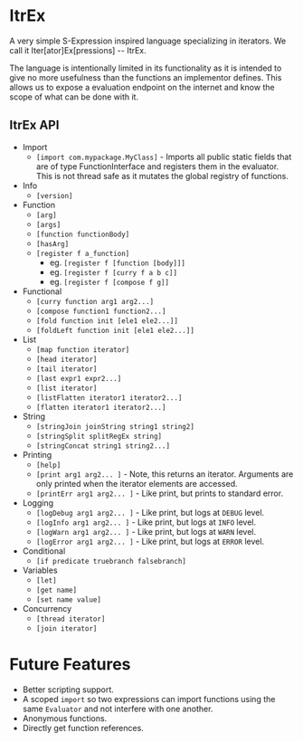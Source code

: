 # ItrEx

A very simple S-Expression inspired language specializing in iterators.
We call it Iter[ator]Ex[pressions] -- ItrEx.

The language is intentionally limited in its functionality as it
is intended to give no more usefulness than the functions an
implementor defines. This allows us to expose a evaluation 
endpoint on the internet and know the scope of what can be done
with it.

## ItrEx API 

* Import
  * `[import com.mypackage.MyClass]` - Imports all public static fields
    that are of type FunctionInterface and registers them in the 
    evaluator. This is not thread safe as it mutates the global
    registry of functions.
* Info
  * `[version]`
* Function
  * `[arg]`
  * `[args]`
  * `[function functionBody]`
  * `[hasArg]`
  * `[register f a_function]`
    * eg. `[register f [function [body]]]`
    * eg. `[register f [curry f a b c]]`
    * eg. `[register f [compose f g]]`
* Functional
  * `[curry function arg1 arg2...]`
  * `[compose function1 function2...]`
  * `[fold function init [ele1 ele2...]]`
  * `[foldLeft function init [ele1 ele2...]]`
* List
  * `[map function iterator]`
  * `[head iterator]`
  * `[tail iterator]`
  * `[last expr1 expr2...]`
  * `[list iterator]`
  * `[listFlatten iterator1 iterator2...]`
  * `[flatten iterator1 iterator2...]`
* String
  * `[stringJoin joinString string1 string2]`
  * `[stringSplit splitRegEx string]`
  * `[stringConcat string1 string2...]`
* Printing
  * `[help]`
  * `[print arg1 arg2... ]` - Note, this returns an iterator.
    Arguments are only printed when the iterator elements are accessed.
  * `[printErr arg1 arg2... ]` - Like print, but prints to standard error.
* Logging
  * `[logDebug arg1 arg2... ]` - Like print, but logs at `DEBUG` level.
  * `[logInfo arg1 arg2... ]` - Like print, but logs at `INFO` level.
  * `[logWarn arg1 arg2... ]` - Like print, but logs at `WARN` level.
  * `[logError arg1 arg2... ]` - Like print, but logs at `ERROR` level.
* Conditional
  * `[if predicate truebranch falsebranch]`
* Variables
  * `[let]`
  * `[get name]`
  * `[set name value]`
* Concurrency
  * `[thread iterator]`
  * `[join iterator]`

# Future Features

* Better scripting support.
* A scoped `import` so two expressions can import functions 
  using the same `Evaluator` and not interfere with one another.
* Anonymous functions.
* Directly get function references.

